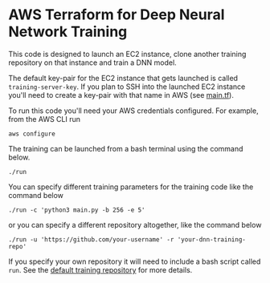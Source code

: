 # AWS Terraform for Deep Neural Network Training

This code is designed to launch an EC2 instance, clone another training repository on that instance and train a DNN model.

The default key-pair for the EC2 instance that gets launched is called `training-server-key`. If you plan to SSH into the launched EC2 instance you'll need to create a key-pair with that name in AWS (see [main.tf](./main.tf)).

To run this code you'll need your AWS credentials configured. For example, from the AWS CLI run 

```
aws configure
```

The training can be launched from a bash terminal using the command below.

```
./run
```

You can specify different training parameters for the training code like the command below

```
./run -c 'python3 main.py -b 256 -e 5'
``` 

or you can specify a different repository altogether, like the command below

```
./run -u 'https://github.com/your-username' -r 'your-dnn-training-repo'
```

If you specify your own repository it will need to include a bash script called `run`. See the [default training repository](https://github.com/sem-onyalo/dnn-training-model) for more details.
